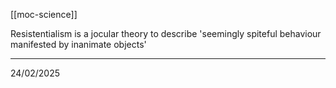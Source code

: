 [[moc-science]]

Resistentialism is a jocular theory to describe 'seemingly spiteful behaviour manifested by inanimate objects'

---

24/02/2025
